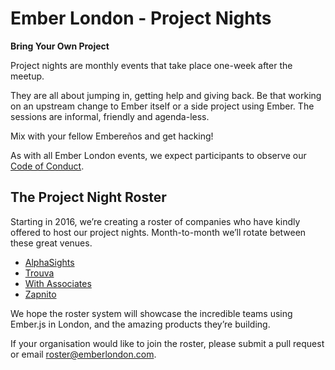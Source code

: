 # Ember London - Project Nights

**Bring Your Own Project**

Project nights are monthly events that take place one-week after the meetup.

They are all about jumping in, getting help and giving back. Be that working on
an upstream change to Ember itself or a side project using Ember. The sessions
are informal, friendly and agenda-less.

Mix with your fellow Embereños and get hacking!

As with all Ember London events, we expect participants to observe our
[Code of Conduct](https://github.com/emberlondon/code-of-conduct).

## The Project Night Roster

Starting in 2016, we’re creating a roster of companies who have kindly offered
to host our project nights. Month-to-month we’ll rotate between these great
venues.

- [AlphaSights](https://www.alphasights.com)
- [Trouva](https://www.trouva.com)
- [With Associates](http://withassociates.com)
- [Zapnito](https://www.zapnito.com)

We hope the roster system will showcase the incredible teams using Ember.js in
London, and the amazing products they’re building.

If your organisation would like to join the roster, please submit a pull
request or email [roster@emberlondon.com](mailto:roster@emberlondon.com).
